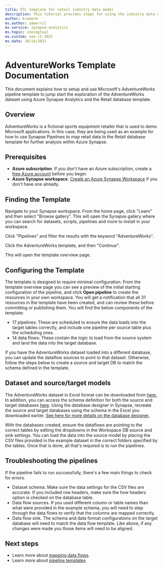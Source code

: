 ```yaml
---
title: ETL template for retail industry data model
description: This tutorial provides steps for using the industry data model template for retail using the Adventure Works sample data
author: kromerm
ms.author: aamerril
ms.service: synapse-analytics
ms.topic: conceptual
ms.custom: seo-lt-2021
ms.date: 10/14/2021
---
```


# AdventureWorks Template Documentation

This document explains how to setup and use Microsoft's AdventureWorks pipeline template to jump start the exploration of the AdventureWorks dataset using Azure Synapse Analytics and the Retail database template.

## Overview
AdventureWorks is a fictional sports equipment retailer that is used to demo Microsoft applications. In this case, they are being used as an example for how to use Synapse Pipelines to map retail data to the Retail database template for further analysis within Azure Synapse.

## Prerequisites

* **Azure subscription**. If you don't have an Azure subscription, create a [free Azure account](https://azure.microsoft.com/free/) before you begin.
* **Azure Synapse workspace**. [Create an Azure Synapse Workspace](../synapse-analytics/quickstart-create-workspace) if you don't have one already.

## Finding the Template
Navigate to your Synapse workspace. From the home page, click "Learn" and then select "Browse gallery". This will open the Synapse gallery where you can search for datasets, scripts, pipelines and more to install in your workspace. 

Click "Pipelines" and filter the results with the keyword "AdventureWorks".

Click the AdventureWorks template, and then "Continue".

This will open the template overview page.

## Configuring the Template
The template is designed to require minimal configuration. From the template overview page you can see a preview of the initial starting configuration of the pipeline, and click **Open pipeline** to create the resources in your own workspace. You will get a notification that all 31 resources in the template have been created, and can review these before committing or publishing them. You will find the below components of the template:

* 17 pipelines: These are scheduled to ensure the data loads into the target tables correctly, and include one pipeline per source table plus the scheduling ones.
* 14 data flows: These contain the logic to load from the source system and land the data into the target database.

If you have the AdventureWorks dataset loaded into a different database, you can update the dataflow sources to point to that dataset. Otherwise, follow the steps below to create a source and target DB to match the schema defined in the template.


## Dataset and source/target models
The AdventureWorks dataset in Excel format can be downloaded from [here.](https://github.com/kromerm/adfdataflowdocs/blob/master/sampledata/AdventureWorks%20Data.zip) In addition, you can access the schema definition for both the source and target databases [here](https://github.com/kromerm/adfdataflowdocs/blob/master/sampledata/AdventureWorksSchemas.xlsx). Using the database designer in Synapse, recreate the source and target databases using the schema in the Excel you downloaded earlier. [See here for more details on the database designer.](https://aka.ms/SynapseDatabaseDesignerDocumentation) 

With the databases created, ensure the dataflows are pointing to the correct tables by editing the dropdowns in the Workspace DB source and sink settings. You can load the data into the source model by placing the CSV files provided in the example dataset in the correct folders specified by the tables. Once that is done, all that's required is to run the pipelines.

## Troubleshooting the pipelines
If the pipeline fails to run successfully, there's a few main things to check for errors.

* Dataset schema. Make sure the data settings for the CSV files are accurate. If you included row headers, make sure the how headers option is checked on the database table.
* Data flow sources. If you used different column or table names than what were provided in the example schema, you will need to step through the data flows to verify that the columns are mapped correctly.
* Data flow sink. The schema and data format configurations on the target database will need to match the data flow template. Like above, if any changes were made you those items will need to be aligned.

## Next steps

* Learn more about [mapping data flows](concepts-data-flow-overview.md).
* Learn more about [pipeline templates](solution-templates-introduction.md)
